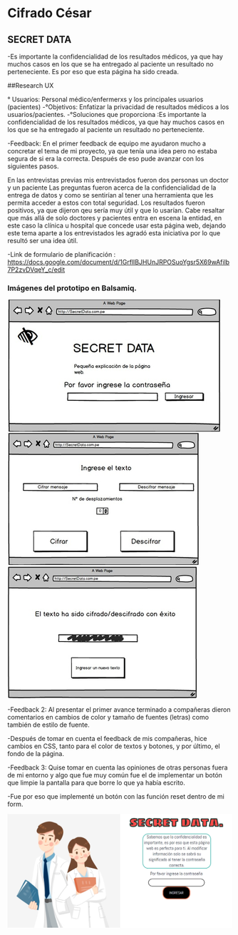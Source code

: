 # Cifrado César

## SECRET DATA

-Es importante la confidencialidad de los resultados médicos, ya que hay muchos casos en los que se ha entregado al paciente un resultado no perteneciente. Es por eso que esta página ha sido creada.

##Research UX

°  Usuarios:  Personal médico/enfermerxs y los principales usuarios (pacientes)
-°Objetivos: Enfatizar la privacidad de resultados médicos a los usuarios/pacientes.
-°Soluciones que proporciona :Es importante la confidencialidad de los resultados médicos, ya que hay muchos casos en los que se ha entregado al paciente un resultado no perteneciente.

-Feedback: En el primer feedback de equipo me ayudaron mucho a concretar el tema de mi proyecto, ya que tenía una idea pero no estaba segura de si era la correcta. Después de eso pude avanzar con los siguientes pasos.

En las entrevistas previas mis entrevistados fueron dos personas un doctor y un paciente Las preguntas fueron acerca de la confidencialidad de la entrega de datos y como se sentirían al tener una herramienta que les permita acceder a estos con total seguridad. Los resultados fueron positivos, ya que dijeron qeu sería muy útil y que lo usarían. Cabe resaltar que más allá de solo doctores y pacientes entra en escena la entidad, en este caso la clínica u hospital que concede usar esta página web, dejando este tema aparte a los entrevistados les agradó esta iniciativa por lo que resultó ser una idea útil.


-Link de formulario de planificación : https://docs.google.com/document/d/1GrfllBJHUnJRPOSuoYgsr5X69wAfilb7P2zvDVqeY_c/edit


### Imágenes del prototipo en Balsamiq.

<img src= "./src/Balsamiq/b1.jpg">
<img src= "./src/Balsamiq/b2.jpg">
<img src= "./src/Balsamiq/b3.jpg">


-Feedback 2: Al presentar el primer avance terminado a compañeras dieron comentarios en cambios de color y tamaño de fuentes (letras) como también de estilo de fuente.

-Después de tomar en cuenta el feedback de mis compañeras, hice cambios en CSS, tanto para el color de textos y botones, y por último, el fondo de la página.

-Feedback 3: Quise tomar en cuenta las opiniones de otras personas fuera de mi entorno y algo que fue muy común fue el de implementar un botón que limpie la pantalla para que borre lo que ya había escrito.

-Fue por eso que implementé un botón con las función reset dentro de mi form.
 
<img src="./src/Balsamiq/final.png">
